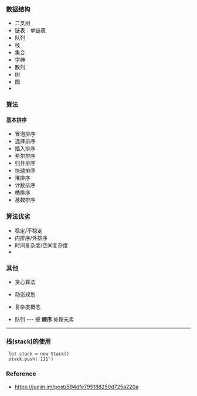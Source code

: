 ### 数据结构
+ 二叉树
+ 链表：单链表
+ 队列
+ 栈
+ 集合
+ 字典
+ 散列
+ 树
+ 图
+ 

###  算法
#### 基本排序
+ 冒泡排序
+ 选择排序
+ 插入排序
+ 希尔排序
+ 归并排序
+ 快速排序
+ 堆排序
+ 计数排序
+ 桶排序
+ 基数排序

### 算法优劣
+ 稳定/不稳定
+ 内排序/外排序
+ 时间复杂度/空间复杂度
+ 

### 其他
+ 贪心算法
+ 动态规划
+ 复杂度概念

+ 队列 --- 按 **顺序** 处理元素


-------
### 栈(stack)的使用
```
 let stack = new Stack()
 stack.push('111')
```

### Reference
+ https://juejin.im/post/594dfe795188250d725a220a
